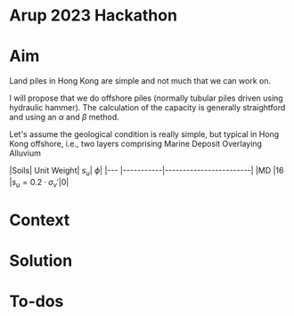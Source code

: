 # Arup 2023 Hackathon

# Aim
Land piles in Hong Kong are simple and not much that we can work on.

I will propose that we do offshore piles (normally tubular piles driven using hydraulic hammer). The calculation of the capacity is generally straightford and using an $\alpha$ and $\beta$ method. 

Let's assume the geological condition is really simple, but typical in Hong Kong offshore, i.e., two layers comprising Marine Deposit Overlaying Alluvium

|Soils| Unit Weight| $s_u$| $\phi$|
|---  |-----------|------------------------|
|MD   |16        |$s_u=0.2\cdot \sigma_v'$|0|

# Context

# Solution 

# To-dos 
